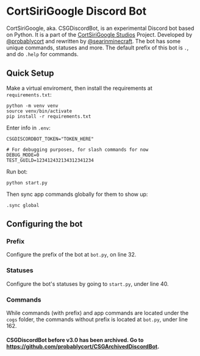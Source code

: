# CortSiriGoogle Discord Bot
CortSiriGoogle, aka. CSGDiscordBot, is an experimental Discord bot based on Python. It is a part of the [CortSiriGoogle Studios](https://cortstudios.carrd.co/) Project. Developed by [@probablycort](https://github.com/probablycort/) and rewritten by [@searinminecraft](https://github.com/searinminecraft/). The bot has some unique commands, statuses and more. The default prefix of this bot is `.`, and do `.help` for commands.

## Quick Setup
Make a virtual enviroment, then install the requirements at `requirements.txt`:

```
python -m venv venv
source venv/bin/activate
pip install -r requirements.txt
```

Enter info in `.env`:

```
CSGDISCORDBOT_TOKEN="TOKEN_HERE"

# For debugging purposes, for slash commands for now
DEBUG_MODE=0
TEST_GUILD=123412432134312341234
```

Run bot:
```
python start.py
```

Then sync app commands globally for them to show up:
```
.sync global
```
## Configuring the bot
### Prefix
Configure the prefix of the bot at `bot.py`, on line 32.

### Statuses
Configure the bot's statuses by going to `start.py`, under line 40. 

### Commands
While commands (with prefix) and app commands are located under the `cogs` folder, the commands without prefix is located at `bot.py`, under line 162.

#### CSGDiscordBot before v3.0 has been archived. Go to https://github.com/probablycort/CSGArchivedDiscordBot.
